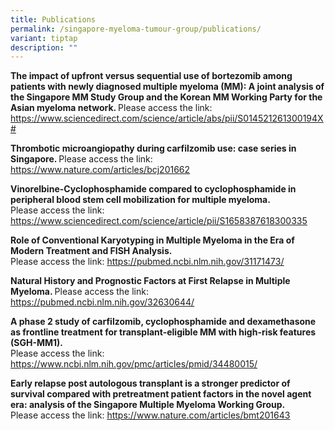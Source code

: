 ```yaml
---
title: Publications
permalink: /singapore-myeloma-tumour-group/publications/
variant: tiptap
description: ""
---
```

<p><strong>The impact of upfront versus sequential use of bortezomib among patients with newly diagnosed multiple myeloma (MM): A joint analysis of the Singapore MM Study Group and the Korean MM Working Party for the Asian myeloma network. </strong>Please access the link: <a href="https://www.sciencedirect.com/science/article/abs/pii/S014521261300194X" rel="noopener noreferrer nofollow" target="_blank"><u>https://www.sciencedirect.com/science/article/abs/pii/S014521261300194X#</u></a></p><p><strong>Thrombotic microangiopathy during carfilzomib use: case series in Singapore. </strong>Please access the link: <a href="https://www.nature.com/articles/bcj201662" rel="noopener noreferrer nofollow" target="_blank"><u>https://www.nature.com/articles/bcj201662</u></a></p><p><strong>Vinorelbine-Cyclophosphamide compared to cyclophosphamide in peripheral blood stem cell mobilization for multiple myeloma. </strong><br>Please access the link: <a href="https://www.sciencedirect.com/science/article/pii/S1658387618300335" rel="noopener noreferrer nofollow" target="_blank"><u>https://www.sciencedirect.com/science/article/pii/S1658387618300335</u></a></p><p><strong>Role of Conventional Karyotyping in Multiple Myeloma in the Era of Modern Treatment and FISH Analysis. </strong><br>Please access the link: <a href="https://pubmed.ncbi.nlm.nih.gov/31171473/" rel="noopener noreferrer nofollow" target="_blank"><u>https://pubmed.ncbi.nlm.nih.gov/31171473/</u></a></p><p><strong>Natural History and Prognostic Factors at First Relapse in Multiple Myeloma. </strong>Please access the link: <a href="https://www.sciencedirect.com/science/article/abs/pii/S014521261300194X" rel="noopener noreferrer nofollow" target="_blank"><u>https://pubmed.ncbi.nlm.nih.gov/32630644/</u></a></p><p><strong>A phase 2 study of carfilzomib, cyclophosphamide and dexamethasone as frontline treatment for transplant-eligible MM with high-risk features (SGH-MM1). </strong><br>Please access the link: <a href="https://www.ncbi.nlm.nih.gov/pmc/articles/pmid/34480015/" rel="noopener noreferrer nofollow" target="_blank"><u>https://www.ncbi.nlm.nih.gov/pmc/articles/pmid/34480015/</u></a></p><p><strong>Early relapse post autologous transplant is a stronger predictor of survival compared with pretreatment patient factors in the novel agent era: analysis of the Singapore Multiple Myeloma Working Group. </strong><br>Please access the link: <a href="https://www.nature.com/articles/bmt201643" rel="noopener noreferrer nofollow" target="_blank"><u>https://www.nature.com/articles/bmt201643</u></a></p>